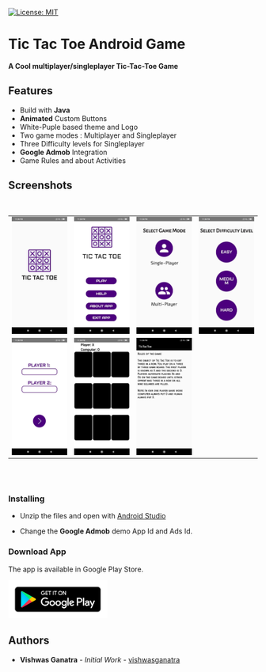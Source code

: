 [![License: MIT](https://img.shields.io/badge/License-MIT-yellow.svg)](https://opensource.org/licenses/MIT)

# Tic Tac Toe Android Game   


**A Cool multiplayer/singleplayer Tic-Tac-Toe Game**

## Features

- Build with **Java**
- **Animated** Custom Buttons
- White-Puple based theme and Logo
- Two game modes : Multiplayer and Singleplayer
- Three Difficulty levels for Singleplayer
- **Google Admob** Integration
- Game Rules and about Activities

## Screenshots

<br/>

<div align="center">
   <table align="center" border="0" >
   <tr>
    <td>
    <img src="screenshots\splash.jpeg"/>
    <td>
    <img src="screenshots\main_dash.jpeg"/>
    </td>
    <td>
    <img src="screenshots\game_mode.jpeg"/>
    <td>
    <img src="screenshots\game_diff_level.jpeg"/>
    </td>
   </tr>

   <tr>
    <td>
    <img src="screenshots\multiplayer.jpeg"/>
    <td>
    <img src="screenshots\player_board.jpeg"/>
    </td>
    <td>
    <img src="screenshots\rules.jpeg"/>
    </td>
   </tr>

  </table>
  </div>
</br>

</br>

### Installing

- Unzip the files and open with [Android Studio](https://developer.android.com/studio/)

- Change the **Google Admob** demo App Id and Ads Id.

### Download App

The app is available in Google Play Store.

[<img src="screenshots\google_playiconpng.png" width="200"/>][link:google-play]

## Authors

- **Vishwas Ganatra** - _Initial Work_ - [vishwasganatra](https://github.com/vishwasganatra/)

[link:google-play]: https://play.google.com/store/apps/details?id=com.vishwas.tictactoe
